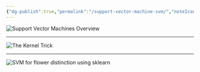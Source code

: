 ```yaml
---
{"dg-publish":true,"permalink":"/support-vector-machine-svm/","noteIcon":"","updated":"2024-05-22T13:59:05.321+05:30"}
---
```



![**Support Vector Machines Overview**](https://www.youtube.com/watch?v=_YPScrckx28&list=PLasd6OSjN2oKHZbVxLlaGot30nRcD7e3n&index=1&t=2s)

---

![**The Kernel Trick**](https://www.youtube.com/watch?v=Q7vT0--5VII&list=PLasd6OSjN2oKHZbVxLlaGot30nRcD7e3n&index=2)

---

![**SVM for flower distinction using sklearn**](https://www.youtube.com/watch?v=FB5EdxAGxQg&list=PLasd6OSjN2oKHZbVxLlaGot30nRcD7e3n&index=3)
